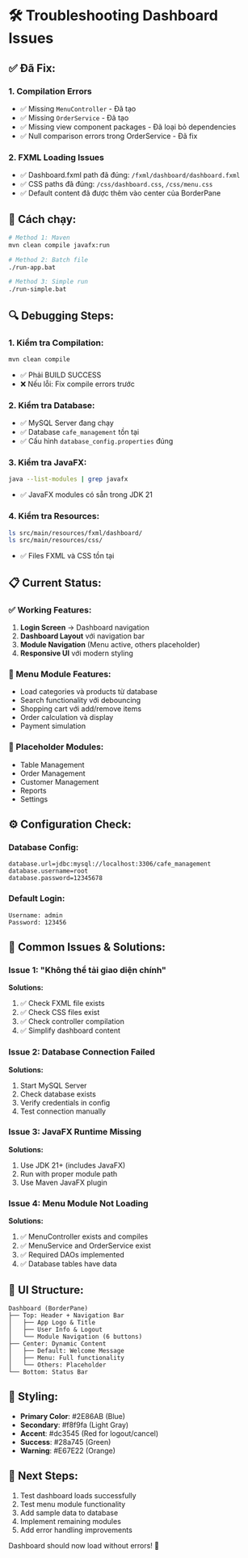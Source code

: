 # 🛠️ Troubleshooting Dashboard Issues

## ✅ **Đã Fix:**

### 1. **Compilation Errors**
- ✅ Missing `MenuController` - Đã tạo
- ✅ Missing `OrderService` - Đã tạo  
- ✅ Missing view component packages - Đã loại bỏ dependencies
- ✅ Null comparison errors trong OrderService - Đã fix

### 2. **FXML Loading Issues**
- ✅ Dashboard.fxml path đã đúng: `/fxml/dashboard/dashboard.fxml`
- ✅ CSS paths đã đúng: `/css/dashboard.css`, `/css/menu.css`
- ✅ Default content đã được thêm vào center của BorderPane

## 🚀 **Cách chạy:**

```bash
# Method 1: Maven 
mvn clean compile javafx:run

# Method 2: Batch file
./run-app.bat

# Method 3: Simple run
./run-simple.bat
```

## 🔍 **Debugging Steps:**

### **1. Kiểm tra Compilation:**
```bash
mvn clean compile
```
- ✅ Phải BUILD SUCCESS
- ❌ Nếu lỗi: Fix compile errors trước

### **2. Kiểm tra Database:**
- ✅ MySQL Server đang chạy
- ✅ Database `cafe_management` tồn tại  
- ✅ Cấu hình `database_config.properties` đúng

### **3. Kiểm tra JavaFX:**
```bash
java --list-modules | grep javafx
```
- ✅ JavaFX modules có sẵn trong JDK 21

### **4. Kiểm tra Resources:**
```bash
ls src/main/resources/fxml/dashboard/
ls src/main/resources/css/
```
- ✅ Files FXML và CSS tồn tại

## 📋 **Current Status:**

### **✅ Working Features:**
1. **Login Screen** → Dashboard navigation
2. **Dashboard Layout** với navigation bar
3. **Module Navigation** (Menu active, others placeholder)
4. **Responsive UI** với modern styling

### **🎯 Menu Module Features:**
- Load categories và products từ database
- Search functionality với debouncing
- Shopping cart với add/remove items
- Order calculation và display
- Payment simulation

### **🚧 Placeholder Modules:**
- Table Management
- Order Management  
- Customer Management
- Reports
- Settings

## ⚙️ **Configuration Check:**

### **Database Config:**
```properties
database.url=jdbc:mysql://localhost:3306/cafe_management
database.username=root
database.password=12345678
```

### **Default Login:**
```
Username: admin
Password: 123456
```

## 🐛 **Common Issues & Solutions:**

### **Issue 1: "Không thể tải giao diện chính"**
**Solutions:**
1. ✅ Check FXML file exists
2. ✅ Check CSS files exist  
3. ✅ Check controller compilation
4. ✅ Simplify dashboard content

### **Issue 2: Database Connection Failed**
**Solutions:**
1. Start MySQL Server
2. Check database exists
3. Verify credentials in config
4. Test connection manually

### **Issue 3: JavaFX Runtime Missing**
**Solutions:**
1. Use JDK 21+ (includes JavaFX)
2. Run with proper module path
3. Use Maven JavaFX plugin

### **Issue 4: Menu Module Not Loading**
**Solutions:**
1. ✅ MenuController exists and compiles
2. ✅ MenuService and OrderService exist
3. ✅ Required DAOs implemented
4. ✅ Database tables have data

## 📱 **UI Structure:**

```
Dashboard (BorderPane)
├── Top: Header + Navigation Bar
│   ├── App Logo & Title  
│   ├── User Info & Logout
│   └── Module Navigation (6 buttons)
├── Center: Dynamic Content
│   ├── Default: Welcome Message
│   ├── Menu: Full functionality
│   └── Others: Placeholder
└── Bottom: Status Bar
```

## 🎨 **Styling:**
- **Primary Color**: #2E86AB (Blue)
- **Secondary**: #f8f9fa (Light Gray) 
- **Accent**: #dc3545 (Red for logout/cancel)
- **Success**: #28a745 (Green)
- **Warning**: #E67E22 (Orange)

## 🔄 **Next Steps:**
1. Test dashboard loads successfully
2. Test menu module functionality
3. Add sample data to database
4. Implement remaining modules
5. Add error handling improvements

Dashboard should now load without errors! 🎉

















